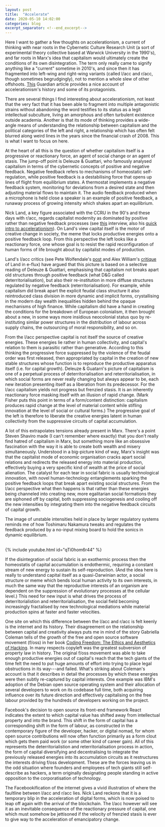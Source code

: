 ```yaml
---
layout: post
title:  "Accelerate"
date: 2020-05-10 14:02:00
categories: blog
excerpt_separator: <!--end_excerpt-->
---
```


Here I want to gather a few thoughts on accelerationism, a current of thinking with near roots in the Cybernetic Culture Research Unit (a sort of experimental theory collective based at Warwick University in the 1990's), and far roots in Marx's idea that capitalism would ultimately create the conditions of its own disintegration. The term only really came to signify anything like a "current" sometime in 2010's, and since then it has fragmented into left-wing and right-wing variants (called l/acc and r/acc, though sometimes begrudgingly), not to mention a whole slew of other offshoots. [This](https://www.theguardian.com/world/2017/may/11/accelerationism-how-a-fringe-philosophy-predicted-the-future-we-live-in) Guardian article provides a nice account of accelerationism's history and some of its protagonists.

There are several things I find interesting about accelerationism, not least that the very fact that it has been able to fragment into multiple antagonistic strains without abandoning the word testifies to its status as a legit intellectual subculture, living an amorphous and often turbulent existence outside academia. Another is that its mode of thinking provides a wide-angle means of understanding the relationship between capitalism and the political categories of the left and right, a relationship which has often felt blurred along weird lines in the years since the financial crash of 2008. This is what I want to focus on here.

At the heart of all this is the question of whether capitalism itself is a progressive or reactionary force, an agent of social change or an agent of stasis. The jump-off point is Deleuze & Guattari, who famously analysed capitalism in terms of the cybernetic concepts of positive and negative feedback. Negative feedback refers to mechanisms of homeostatic self-regulation, while positive feedback is a destabilising force that opens up lines of flight from equilibrium states. A thermostat implements a negative feedback system, monitoring for deviations from a desired state and then adjusting material flows to maintain it. The audio feedback produced when a microphone is held close a speaker is an example of positive feedback, a runaway process of growing intensity which shakes apart an equilibrium.

<!--end_excerpt-->

Nick Land, a key figure associated with the CCRU in the 90's and these days with r/acc, regards capitalist modernity as dominated by positive rather than negative feedback processes (see [this](https://vastabrupt.com/2018/08/15/ideology-intelligence-and-capital-nick-land/) interview, also his [quick intro to accelerationism](https://jacobitemag.com/2017/05/25/a-quick-and-dirty-introduction-to-accelerationism/)). On Land's view capital itself is the motor of creative change in society, the meme that locks productive energies onto a positive feedback loop. From this perspective the left looks like a reactionary force, one whose goal is to resist the rapid reconfiguration of human forms of life brought about by capitalist modes of production.

Land's l/acc critics (see Pete Wolfendale's [post](https://deontologistics.wordpress.com/2018/02/18/ofta-so-accelerationism-whats-all-that-about/) and Alex William's [critique](https://www.e-flux.com/journal/46/60063/escape-velocities/) of Land in e-flux) have argued that this picture is based on a selective reading of Deleuze & Guattari, emphasising that capitalism not breaks apart old structures through positive feedback (what D&G called deterritorialisation), but also their re-institution in more diffuse structures regulated by negative feedback (reterritorialisation). For example, while capitalism did break  apart the explicit feudal class structure it also reintroduced class division in more dynamic and implicit forms, crystallising in the modern day wealth inequalities hidden behind the opaque mechanisms of high finance. While capitalism did have a hand in creating the conditions for the breakdown of European colonialism, it then brought about a new, in some ways more insidious neocolonial status quo by re-instituting similar power structures in the distribution of labour across supply chains, the outsourcing of moral responsibility, and so on.

From the l/acc perspective capital is not itself the source of creative energies. These energies lie rather in human collectivity, and capital's relation to them is parasitic rather than generative. According to this thinking the progressive force suppressed by the violence of the feudal order was first released, then appropriated by capital in the creation of new stable structures whose function is to reproduce the productive apparatus itself (i.e. for capital growth). Deleuze & Guatarri's picture of capitalism is one of a perpetual process of deterritorialisation and reterritorialisation, in which social forms are never really changing but always appear to be, each new iteration presenting itself as a liberation from its predecessor. For the l/acc capitalism yields not progress but frenzied stasis. It is an inherently reactionary force masking itself with an illusion of rapid change. (Mark Fisher puts this point in terms of a form/content distinction: capitalism produces rapid change at the level of material content while stifling innovation at the level of social or cultural forms.) The progressive goal of the left is therefore to liberate the creative energies latent in human collectivity from the suppressive circuits of capital accumulation.

A lot of this extrapolates tensions already present in Marx. There's a point Steven Shaviro made (I can't remember where exactly) that you don't really find hatred of capitalism in Marx, but something more like an obsessive fascination with the way it is able to create both wealth and misery simultaneously. Understood in a big-picture kind of way, Marx's insight was that the capitalist mode of economic organisation cracks apart social relations and redirects the released energy into material production, effectively buying a very specific kind of wealth at the price of social alienation. The catalyst for each tear in social fabric is usually technological innovation, with novel human-technology entanglements sparking the positive feedback loops that break apart existing social structures. From the l/acc perspective what then happens is that rather than these energies being channeled into creating new, more egalitarian social formations they are siphoned off by capital, both suppressing sociogenesis and cooling off the new intensities by integrating them into the negative feedback circuits of capital growth.

The image of unstable intensities held in place by larger regulatory systems reminds me of how Toshimaru Nakamura tweaks and regulates the feedback produced by a no-input mixing board to hold the sonics in dynamic equilibrium.

<br />
{% include youtube.html id="qTi0hom6r44" %}
<br />

If the disintegration of social fabric is an exothermic process then the homeostatis of capital accumulation is endothermic, requiring a constant stream of new energy to sustain its self-reproduction. (And the idea here is really to understand capital itself as a quasi-Darwinian actor, a social structure or meme which bends local human activity to its own interests, in much the same way that the reproductive interests of an organism are dependent on the suppression of evolutionary processes at the cellular level.) This need for new input is what drives the process of deterritorialistion and reterritorialisation, the social field becoming increasingly fractalised by new technological mediations while material production spins at faster and faster velocities.

One site on which this difference between the l/acc and r/acc is felt keenly is the internet and its history. Their disagreement on the relationship between capital and creativity always puts me in mind of the story Gabriella Coleman tells of the growth of the free and open source software movement (f/oss) in her book [Coding Freedom: The Ethics and Aesthetics of Hacking](https://gabriellacoleman.org/Coleman-Coding-Freedom.pdf). In many respects copyleft was the greatest subversion of property law in history. The original f/oss movement was able to take enough productive energies out of capital's reach that the tech giants of the time felt the need to put huge amounts of effort into trying to place legal obstructions in its way---and failed. What's striking about Coleman's account is that it describes in detail the processes by which these energies were then subtly re-captured by capital interests. One example was IBM's adoption of the Debian open source operating system and their allocation of several developers to work on its codebase full time, both acquiring influence over its future direction and effectively capitalising on the free labour provided by the hundreds of developers working on the project.

Facebook's decision to open source its front-end framework React indicates the extent to which capital value has shifted away from intellectual property and into the brand. This shift in the form of capital has a corresponding shift in the form of labour, as constructed in the contemporary figure of the developer, hacker, or digital nomad, for whom open source contributions will now often function primarily as a form clout which gets them paid work (or some other kind of career gain). All of this represents the deterritorialistion and reterritorialisation process in action, the form of capital diversifying and decentralising to integrate the previously released energies into its accumulation circuits as it restructures the interests driving f/oss development. These are the forces leaving us in the odd situation where founders and employees of tech giants still self-describe as hackers, a term originally designating people standing in active opposition to the corporatisation of technology.

The Facebookification of the internet gives a vivid illustration of where the faultline between l/acc and r/acc lies. Nick Land reckons that it is a temporary blip in the acceleration of digital forms, which is now poised to leap off again with the arrival of the blockchain. The l/acc however will see it as an inevitable consequence of the reactionary pressure of capital, one which must somehow be jettisoned if the velocity of frenzied stasis is ever to give way to the acceleration of emancipatory change.
